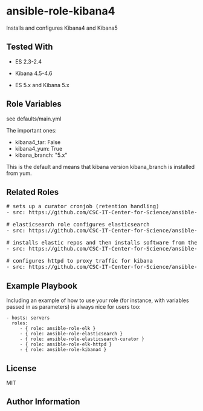 ansible-role-kibana4
=========

Installs and configures Kibana4 and Kibana5

Tested With
------------

 - ES 2.3-2.4
 - Kibana 4.5-4.6

 - ES 5.x and Kibana 5.x

Role Variables
--------------

see defaults/main.yml

The important ones:

 - kibana4_tar: False
 - kibana4_yum: True
 - kibana_branch: "5.x"

This is the default and means that kibana version kibana_branch is installed from yum.

Related Roles
------------

<pre>
# sets up a curator cronjob (retention handling)
- src: https://github.com/CSC-IT-Center-for-Science/ansible-role-elasticsearch-curator

# elasticsearch role configures elasticsearch
- src: https://github.com/CSC-IT-Center-for-Science/ansible-role-elasticsearch

# installs elastic repos and then installs software from there - logstash and elasticsearch
- src: https://github.com/CSC-IT-Center-for-Science/ansible-role-elk

# configures httpd to proxy traffic for kibana
- src: https://github.com/CSC-IT-Center-for-Science/ansible-role-elk-httpd
</pre>



Example Playbook
----------------

Including an example of how to use your role (for instance, with variables passed in as parameters) is always nice for users too:

    - hosts: servers
      roles:
         - { role: ansible-role-elk }
         - { role: ansible-role-elasticsearch }
         - { role: ansible-role-elasticsearch-curator }
         - { role: ansible-role-elk-httpd }
         - { role: ansible-role-kibana4 }

License
-------

MIT

Author Information
------------------
